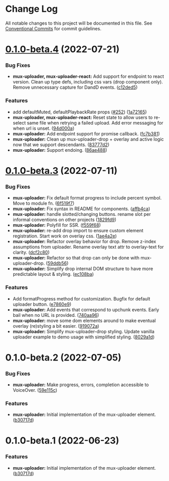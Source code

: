 # Change Log

All notable changes to this project will be documented in this file.
See [Conventional Commits](https://conventionalcommits.org) for commit guidelines.

# [0.1.0-beta.4](https://github.com/muxinc/elements/compare/@mux/mux-uploader@0.1.0-beta.3...@mux/mux-uploader@0.1.0-beta.4) (2022-07-21)

### Bug Fixes

- **mux-uploader, mux-uploader-react:** Add support for endpoint to react version. Clean up type defs, including css vars (drop component only). Remove unnecessary capture for DandD events. ([c12ded5](https://github.com/muxinc/elements/commit/c12ded5188a3d97d48dc335a98d8537b6fa57443))

### Features

- add defaultMuted, defaultPlaybackRate props ([#252](https://github.com/muxinc/elements/issues/252)) ([1a72165](https://github.com/muxinc/elements/commit/1a7216545cba27b34bc743cf5dd6225d4dcae738))
- **mux-uploader, mux-uploader-react:** Reset state to allow users to re-select same file when retrying a failed upload. Add error messaging for when url is unset. ([94d000a](https://github.com/muxinc/elements/commit/94d000a396f9a10406bd6959e8aec3cb96c7e775))
- **mux-uploader:** Add endpoint support for promise callback. ([fc7b381](https://github.com/muxinc/elements/commit/fc7b38171337401f6c0ef8be2fa4e741a0e7a3fd))
- **mux-uploader:** Clean up mux-uploader-drop + overlay and active logic now that we support descendants. ([83777d2](https://github.com/muxinc/elements/commit/83777d24f1b024b7eba83c98c7a8eb20f9db59e6))
- **mux-uploader:** Support endoing. ([86ae488](https://github.com/muxinc/elements/commit/86ae488dd22dbd1b7c773d3e13ce9cb99605d0f5))

# [0.1.0-beta.3](https://github.com/muxinc/elements/compare/@mux/mux-uploader@0.1.0-beta.2...@mux/mux-uploader@0.1.0-beta.3) (2022-07-11)

### Bug Fixes

- **mux-uploader:** Fix default format progress to include percent symbol. Move to module fn. ([6f519f7](https://github.com/muxinc/elements/commit/6f519f7335c62b031781d9d68de4aadab39b2089))
- **mux-uploader:** Fix syntax in README for components. ([affb4ca](https://github.com/muxinc/elements/commit/affb4ca365f7a9410d03b9d4bfe69eac3d40dca3))
- **mux-uploader:** handle slotted/changing buttons. rename slot per informal conventions on other projects ([1829fd9](https://github.com/muxinc/elements/commit/1829fd9817976750797cae4de0054d0e165bb269))
- **mux-uploader:** Polyfill for SSR. ([f559f68](https://github.com/muxinc/elements/commit/f559f68b3f3746d74155a3db919521aa864a7321))
- **mux-uploader:** re-add drop import to ensure custom element registration. Start work on overlay css. ([1ae4a2e](https://github.com/muxinc/elements/commit/1ae4a2e3e83467fa97fe86aadfe9fbeed09981c5))
- **mux-uploader:** Refactor overlay behavior for drop. Remove z-index assumptions from uploader. Rename overlay text attr to overlay-text for clarity. ([dcf2c80](https://github.com/muxinc/elements/commit/dcf2c8052581e8174bed59a01a1ca30a7780fa93))
- **mux-uploader:** Refactor so that drop can only be done with mux-uploader-drop. ([59ddb56](https://github.com/muxinc/elements/commit/59ddb56f22a59b8ba8d4f83cab5653097781bd16))
- **mux-uploader:** Simplify drop internal DOM structure to have more predictable layout & styling. ([ec108ba](https://github.com/muxinc/elements/commit/ec108bae3c047b35c7316b350ee69d8dc2beffd7))

### Features

- Add formatProgress method for customization. Bugfix for default uploader button. ([e7860e9](https://github.com/muxinc/elements/commit/e7860e910df648355f1a18c51d248e088f7d3221))
- **mux-uploader:** Add events that correspond to upchunk events. Early bail when no URL is provided. ([740aa96](https://github.com/muxinc/elements/commit/740aa96455c910f16c88b440dc78f8321a3c3d44))
- **mux-uploader:** move some dom elements around to make eventual overlay (re)styling a bit easier. ([919072a](https://github.com/muxinc/elements/commit/919072a8ba0788c4f154684415db21ec37d2e5df))
- **mux-uploader:** Simplify mux-uploader-drop styling. Update vanilla uploader example to demo usage with simplified styling. ([8029a1d](https://github.com/muxinc/elements/commit/8029a1d48cf9a1651b26d7a4740abb4d0ef182a4))

# 0.1.0-beta.2 (2022-07-05)

### Bug Fixes

- **mux-uploader:** Make progress, errors, completion accessible to VoiceOver. ([59e115c](https://github.com/muxinc/elements/commit/59e115c8bd5fd79d920343b238817bfbbdfd2c55))

### Features

- **mux-uploader:** Initial implementation of the mux-uploader element. ([b30717d](https://github.com/muxinc/elements/commit/b30717d41c0b2cc9c564bec681bd7ca109b1ce27))

# 0.1.0-beta.1 (2022-06-23)

### Features

- **mux-uploader:** Initial implementation of the mux-uploader element. ([b30717d](https://github.com/muxinc/elements/commit/b30717d41c0b2cc9c564bec681bd7ca109b1ce27))

